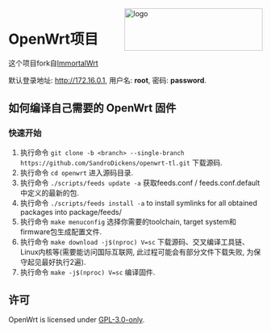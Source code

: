 <img src="https://openwrt.org/_media/logo.png" alt="logo" width="274" height="84" align="right">

# OpenWrt项目

这个项目fork自[ImmortalWrt](https://github.com/immortalwrt/immortalwrt)

默认登录地址: http://172.16.0.1, 用户名: __root__, 密码: __password__.

## 如何编译自己需要的 OpenWrt 固件
### 快速开始
1. 执行命令 `git clone -b <branch> --single-branch https://github.com/SandroDickens/openwrt-tl.git` 下载源码.
2. 执行命令 `cd openwrt` 进入源码目录.
3. 执行命令 `./scripts/feeds update -a` 获取feeds.conf / feeds.conf.default中定义的最新的包.
4. 执行命令 `./scripts/feeds install -a` to install symlinks for all obtained packages into package/feeds/
5. 执行命令 `make menuconfig` 选择你需要的toolchain, target system和firmware包生成配置文件.
6. 执行命令 `make download -j$(nproc) V=sc` 下载源码、交叉编译工具链、Linux内核等(需要能访问国际互联网, 此过程可能会有部分文件下载失败, 为保守起见最好执行2遍).
7. 执行命令 `make -j$(nproc) V=sc` 编译固件.
## 许可
OpenWrt is licensed under [GPL-3.0-only](https://spdx.org/licenses/GPL-3.0-only.html).

